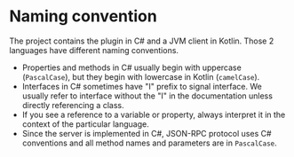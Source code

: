 # Naming convention

The project contains the plugin in C# and a JVM client in Kotlin. Those 2 languages have different naming conventions.

- Properties and methods in C# usually begin with uppercase (`PascalCase`), but they begin with lowercase in
  Kotlin (`camelCase`).
- Interfaces in C# sometimes have "I" prefix to signal interface. We usually refer to interface without the "I" in the
  documentation unless directly referencing a class.
- If you see a reference to a variable or property, always interpret it in the context of the particular language.
- Since the server is implemented in C#, JSON-RPC protocol uses C# conventions and all method names and parameters are
  in `PascalCase`.